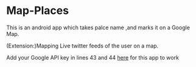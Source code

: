 # Map-Places
This is an android app which takes palce name ,and marks it on a Google Map.

\(Extension:\)Mapping Live twitter feeds of the user on a map.

Add your Google API key in lines 43 and 44 [here](https://github.com/aup8497/Map-Places/blob/master/app/src/main/java/com/example/akshayuprabhu/map_notes/extractLatLng.java) for this app to work
